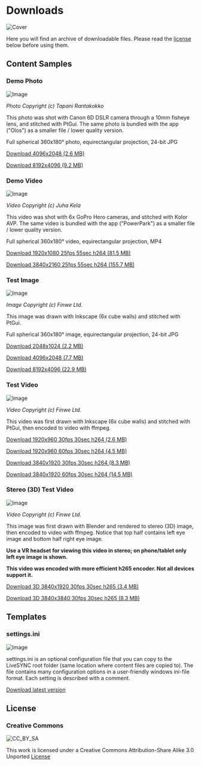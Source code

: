 # Downloads

![Cover](img/StockSnap_EE99GHVFUJ_edited.jpg)

Here you will find an archive of downloadable files. Please read the [license](#license) below before using them.

## Content Samples

### Demo Photo

![Image](img/Orion360_example_image_1_thumb.jpg)

*Photo Copyright (c) Tapani Rantakokko*

This photo was shot with Canon 6D DSLR camera through a 10mm fisheye lens, and stitched with PtGui.
The same photo is bundled with the app ("Olos") as a smaller file / lower quality version.

Full spherical 360x180° photo, equirectangular projection, 24-bit JPG 

[Download 4096x2048 (2.6 MB)](https://s3.amazonaws.com/orion360-us/Orion360_example_image_1_4096x2048.jpg)

[Download 8192x4096 (9.2 MB)](https://s3.amazonaws.com/orion360-us/Orion360_example_image_1_8192x4096.jpg)

### Demo Video

![Image](img/PowerPark_test_video_2d_equi_360x180deg_thumb.jpg)

*Video Copyright (c) Juha Kela*

This video was shot with 6x GoPro Hero cameras, and stitched with Kolor AVP.
The same video is bundled with the app ("PowerPark") as a smaller file / lower quality version.

Full spherical 360x180° video, equirectangular projection, MP4

[Download 1920x1080 25fps 55sec h264 (81.5 MB)](https://s3.amazonaws.com/orion360-us/PowerPark_test_video_2d_equi_360x180deg_1920x1080_25fps_55s_x264.mp4)

[Download 3840x2160 25fps 55sec h264 (155.7 MB)](https://s3.amazonaws.com/orion360-us/PowerPark_test_video_2d_equi_360x180deg_3840x2160_25fps_55s_x264.mp4)

### Test Image

![Image](img/Orion360_test_image_thumb.jpg)

*Image Copyright (c) Finwe Ltd.*

This image was drawn with Inkscape (6x cube walls) and stitched with PtGui.

Full spherical 360x180° image, equirectangular projection, 24-bit JPG

[Download 2048x1024 (2.2 MB)](https://s3.amazonaws.com/orion360-us/Orion360_test_image_2048x1024.jpg)

[Download 4096x2048 (7.7 MB)](https://s3.amazonaws.com/orion360-us/Orion360_test_image_4096x2048.jpg)

[Download 8192x4096 (22.9 MB)](https://s3.amazonaws.com/orion360-us/Orion360_test_image_8192x4096.jpg)

### Test Video

![Image](img/Orion360_test_video_2d_equi_360x180deg_thumb.jpg)

*Video Copyright (c) Finwe Ltd.*

This video was first drawn with Inkscape (6x cube walls) and stitched with PtGui, then encoded to video with ffmpeg.

[Download 1920x960 30fps 30sec h264 (2.6 MB)](https://s3.amazonaws.com/orion360-us/Orion360_test_video_2d_equi_360x180deg_1920x960pix_30fps_30sec_x264.mp4)

[Download 1920x960 60fps 30sec h264 (4.5 MB)](https://s3.amazonaws.com/orion360-us/Orion360_test_video_2d_equi_360x180deg_1920x960pix_60fps_30sec_x264.mp4)

[Download 3840x1920 30fps 30sec h264 (8.3 MB)](https://s3.amazonaws.com/orion360-us/Orion360_test_video_2d_equi_360x180deg_3840x1920pix_30fps_30sec_x264.mp4)

[Download 3840x1920 60fps 30sec h264 (14.5 MB)](https://s3.amazonaws.com/orion360-us/Orion360_test_video_2d_equi_360x180deg_3840x1920pix_60fps_30sec_x264.mp4)

### Stereo (3D) Test Video

![Image](img/Orion360_test_video_3d_equi_360x180deg_thumb.jpg)

*Video Copyright (c) Finwe Ltd.*

This image was first drawn with Blender and rendered to stereo (3D) image, then encoded to video 
with ffmpeg. Notice that top half contains left eye image and bottom half right eye image. 

**Use a VR headset for viewing this video in stereo; on phone/tablet only left eye image is shown.**

**This video was encoded with more efficient h265 encoder. Not all devices support it.**

[Download 3D 3840x1920 30fps 30sec h265 (3.4 MB)](https://s3.amazonaws.com/orion360-us/Orion360_test_video_3d_equi_360x180deg_3840x1920pix_30fps_30sec_x265_3DOU.mp4)

[Download 3D 3840x3840 30fps 30sec h265 (8.3 MB)](https://s3.amazonaws.com/orion360-us/Orion360_test_video_3d_equi_360x180deg_3840x3840pix_30fps_30sec_x265_3DOU.mp4)

## Templates

### settings.ini

![Image](img/settings_thumb.jpg)

settings.ini is an optional configuration file that you can copy to the LiveSYNC root folder (same
location where content files are copied to). The file contains many configuration options in a
user-friendly windows ini-file format. Each setting is described with a comment.

[Download latest version](https://raw.githubusercontent.com/FinweLtd/cfg-livesync-player/master/settings.ini)

## License

### Creative Commons

![CC_BY_SA](https://i.creativecommons.org/l/by-sa/3.0/80x15.png)

This work is licensed under a Creative Commons Attribution-Share Alike 3.0 Unported 
[License](http://creativecommons.org/licenses/by-sa/3.0/)
